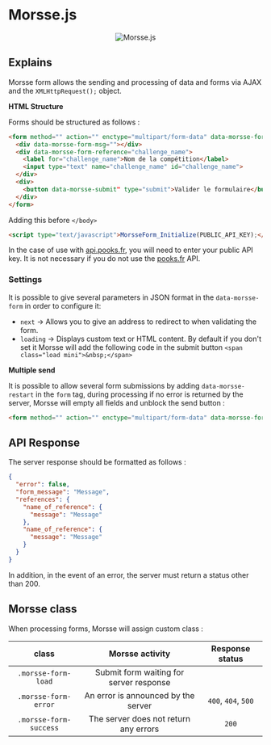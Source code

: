 # Morsse.js

<div align="center">
  <img src="https://cdn.pooks.fr/images/github/morsse/white.png" alt="Morsse.js" />
</div>

## Explains

Morsse form allows the sending and processing of data and forms via AJAX and the `XMLHttpRequest();` object.

**HTML Structure**

Forms should be structured as follows :

```html
<form method="" action="" enctype="multipart/form-data" data-morsse-form>
  <div data-morsse-form-msg=""></div>
  <div data-morsse-form-reference="challenge_name">
    <label for="challenge_name">Nom de la compétition</label>
    <input type="text" name="challenge_name" id="challenge_name">
  </div>
  <div>
    <button data-morsse-submit" type="submit">Valider le formulaire</button>
  </div>
</form>
```

Adding this before `</body>`
```html
<script type="text/javascript">MorsseForm_Initialize(PUBLIC_API_KEY);</script>
```

In the case of use with [api.pooks.fr](https://api.pooks.fr), you will need to enter your public API key. It is not necessary if you do not use the [pooks.fr](https://pooks.fr) API.

### Settings

It is possible to give several parameters in JSON format in the `data-morsse-form` in order to configure it:
- `next` → Allows you to give an address to redirect to when validating the form.
- `loading` → Displays custom text or HTML content. By default if you don't set it Morsse will add the following code in the submit button `<span class="load mini">&nbsp;</span>`

**Multiple send**

It is possible to allow several form submissions by adding `data-morsse-restart` in the `form` tag, during processing if no error is returned by the server, Morsse will empty all fields and unblock the send button :
```html
<form method="" action="" enctype="multipart/form-data" data-morsse-form data-morsse-restart>
```

## API Response

The server response should be formatted as follows :

```json
{
  "error": false,
  "form_message": "Message",
  "references": {
    "name_of_reference": {
      "message": "Message"
    },
    "name_of_reference": {
      "message": "Message"
    }
  }
}
```

In addition, in the event of an error, the server must return a status other than 200.

## Morsse class

When processing forms, Morsse will assign custom class :

|class|Morsse activity|Response status|
|:-:|:-:|:-:|
|`.morsse-form-load`|Submit form waiting for server response||
|`.morsse-form-error`|An error is announced by the server|`400`, `404`, `500`|
|`.morsse-form-success`|The server does not return any errors|`200`|
